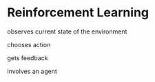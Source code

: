 # Reinforcement Learning

observes current state of the environment

chooses action

gets feedback

involves an agent